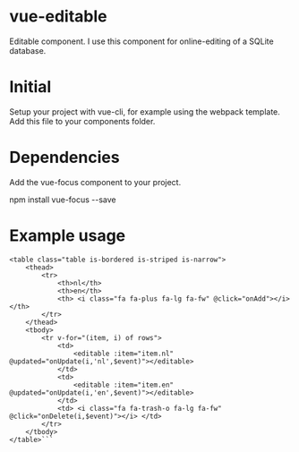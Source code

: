 # vue-editable
Editable component.
I use this component for online-editing of a SQLite database.

# Initial
Setup your project with vue-cli, for example using the webpack template.
Add this file to your components folder.

# Dependencies
Add the vue-focus component to your project.

npm install vue-focus --save

# Example usage
```
<table class="table is-bordered is-striped is-narrow">
    <thead>
        <tr>
            <th>nl</th>
            <th>en</th>
            <th> <i class="fa fa-plus fa-lg fa-fw" @click="onAdd"></i> </th>
        </tr>
    </thead>
    <tbody>
        <tr v-for="(item, i) of rows">
            <td>
                <editable :item="item.nl" @updated="onUpdate(i,'nl',$event)"></editable>
            </td>
            <td>
                <editable :item="item.en" @updated="onUpdate(i,'en',$event)"></editable>
            </td>
            <td> <i class="fa fa-trash-o fa-lg fa-fw" @click="onDelete(i,$event)"></i> </td>
        </tr>
    </tbody>
</table>```

